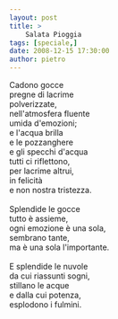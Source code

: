 ```yaml
---
layout: post
title: >
    Salata Pioggia
tags: [speciale,]
date: 2008-12-15 17:30:00
author: pietro
---
```

Cadono gocce<br/>pregne di lacrime<br/>polverizzate,<br/>nell'atmosfera fluente<br/>umida d'emozioni;<br/>e l'acqua brilla<br/>e le pozzanghere<br/>e gli specchi d'acqua<br/>tutti ci riflettono,<br/>per lacrime altrui,<br/>in felicità<br/>e non nostra tristezza.<br/><br/>Splendide le gocce<br/>tutto è assieme,<br/>ogni emozione è una sola,<br/>sembrano tante,<br/>ma è una sola l'importante.<br/><br/>E splendide le nuvole<br/>da cui riassunti sogni,<br/>stillano le acque<br/>e dalla cui potenza,<br/>esplodono i fulmini.
